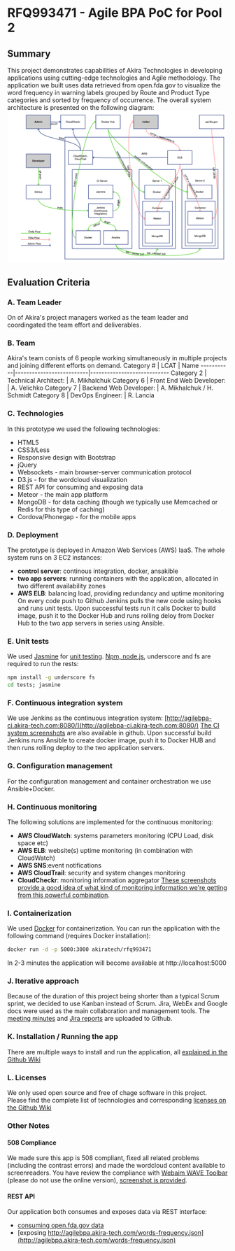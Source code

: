 # RFQ993471 - Agile BPA PoC for Pool 2

## Summary

This project demonstrates capabilities of Akira Technologies in developing applications using cutting-edge technologies and Agile methodology.
The application we built uses data retrieved from open.fda.gov to visualize the word frequency in warning labels grouped by Route and Product Type categories and sorted by frequency of occurrence.
The overall system architecture is presented on the following diagram:
![Akira TEchnologies Agile BPA PoC Architecture](/doc/architecture/architecture.png)

## Evaluation Criteria

### A. Team Leader

On of Akira's project managers worked as the team leader and coordingated the team effort and deliverables.

### B. Team

Akira's team conists of 6 people working simultaneously in multiple projects and joining different efforts on demand.
Category # | LCAT                     | Name
-----------|--------------------------|----------------------------
Category 2 | Technical Architect:     | A. Mikhalchuk
Category 6 | Front End Web Developer: | A. Velichko
Category 7 | Backend Web Developer:   | A. Mikhalchuk / H. Schmidt
Category 8 | DevOps Engineer:         | R. Lancia

### C. Technologies
  In this prototype we used the following technologies:
  * HTML5
  * CSS3/Less
  * Responsive design with Bootstrap
  * jQuery
  * Websockets - main browser-server communication protocol
  * D3.js - for the wordcloud visualization
  * REST API for consuming and exposing data
  * Meteor - the main app platform
  * MongoDB - for data caching (though we typically use Memcached or Redis for this type of caching)
  * Cordova/Phonegap - for the mobile apps

### D. Deployment
  The prototype is deployed in Amazon Web Services (AWS) IaaS.
  The whole system runs on 3 EC2 instances:
  * __control server__: continous integration, docker, ansakible
  * __two app servers__: running containers with the application, allocated in two different availability zones
  * __AWS ELB__: balancing load, providing redundancy and uptime monitoring
  On every code push to Github Jenkins pulls the new code using hooks and runs unit tests. Upon successful tests run it calls Docker to build image, push it to the Docker Hub and runs rolling deloy from Docker Hub to the two app servers in series using Ansible.

### E. Unit tests
  We used [Jasmine](http://jasmine.github.io/) for [unit testing](/tests). [Npm, node.js](https://nodejs.org/download/), underscore and fs are required to run the rests:

  ```sh
  npm install -g underscore fs
  cd tests; jasmine
  ```

### F. Continuous integration system
We use Jenkins as the continuous integration system: [http://agilebpa-ci.akira-tech.com:8080/](http://agilebpa-ci.akira-tech.com:8080/)
[The CI system screenshots](/doc/continuous_integration) are also available in github.
Upon successful build Jenkins runs Ansible to create docker image, push it to Docker HUB and then runs rolling deploy to the two application servers.

### G. Configuration management
For the configuration management and container orchestration we use Ansible+Docker.

### H. Continuous monitoring
 The following solutions are implemented for the continuous monitoring:
 * __AWS CloudWatch__: systems parameters monitoring (CPU Load, disk space etc)
 * __AWS ELB__: website(s) uptime monitoring (in combination with CloudWatch)
 * __AWS SNS__:event notifications
 * __AWS CloudTrail__: security and system changes monitoring
 * __CloudCheckr__: monitoring information aggregator
 [These screenshots provide a good idea of what kind of monitoring information we're getting from this powerful combination](/doc/continuous_monitoring).

### I. Containerization
We used [Docker](http://docker.com) for containerization.
You can run the application with the following command (requires Docker installation):

```sh
docker run -d -p 5000:3000 akiratech/rfq993471
```

In 2-3 minutes the application will become available at http://localhost:5000

### J. Iterative approach
Because of the duration of this project being shorter than a typical Scrum sprint, we decided to use Kanban instead of Scrum.
Jira, WebEx and Google docs were used as the main collaboration and management tools. The [meeting minutes](wiki/Meeting-Minutes) and [Jira reports](/doc/reports) are uploaded to Github.

### K. Installation / Running the app
There are multiple ways to install and run the application, all [explained in the Github Wiki](/wiki/Installing-and-Running-the-Application)

### L. Licenses

We only used open source and free of chage software in this project.
Please find the complete list of technologies and corresponding [licenses on the Github Wiki](/wiki/Software-Licenses)

### Other Notes

#### 508 Compliance

We made sure this app is 508 compliant, fixed all related problems (including the contrast errors) and made the wordcloud content available to screenreaders.
You have review the compliance with <a href="https://wave.webaim.org/toolbar/">Webaim WAVE Toolbar</a> (please do not use the online version), [screenshot is provided](/doc/508/508.png).

#### REST API
  Our application both consumes and exposes data via REST interface:
  * [consuming open.fda.gov data](https://api.fda.gov/drug/label.json?api_key=AKIRA_API_KEY&search=effective_time:[20130601+TO+20140731]+AND+_exists_:warnings&limit=100)
  * [exposing http://agilebpa.akira-tech.com/words-frequency.json](http://agilebpa.akira-tech.com/words-frequency.json)
